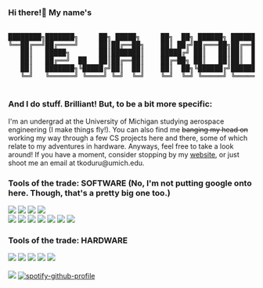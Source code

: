 ### Hi there!👋 My name's

<pre>
                                                                                                      __/\__      
████████╗███████╗     ██╗ █████╗     ██╗  ██╗ ██████╗ ██████╗ ██╗   ██╗██████╗ ██╗   ██╗             `==/\==`               
╚══██╔══╝██╔════╝     ██║██╔══██╗    ██║ ██╔╝██╔═══██╗██╔══██╗██║   ██║██╔══██╗██║   ██║   ____________/__\____________          
   ██║   █████╗       ██║███████║    █████╔╝ ██║   ██║██║  ██║██║   ██║██████╔╝██║   ██║  /____________________________\
   ██║   ██╔══╝  ██   ██║██╔══██║    ██╔═██╗ ██║   ██║██║  ██║██║   ██║██╔══██╗██║   ██║      ||__||__/.--.\__||__||__
   ██║   ███████╗╚█████╔╝██║  ██║    ██║  ██╗╚██████╔╝██████╔╝╚██████╔╝██║  ██║╚██████╔╝   /__|___|___( >< )___|___|__\
   ╚═╝   ╚══════╝ ╚════╝ ╚═╝  ╚═╝    ╚═╝  ╚═╝ ╚═════╝ ╚═════╝  ╚═════╝ ╚═╝  ╚═╝ ╚═════╝              _/`--`\_
                                                                                                    (/------\) </pre>

### And I do stuff. Brilliant! But, to be a bit more specific:
<p> 
    I'm an undergrad at the University of Michigan studying aerospace engineering (I make things fly!). You can also find me <s>banging my head on</s> working my way through a few CS projects here and there, some of which relate to my adventures in hardware. Anyways, feel free to take a look around! If you have a moment, consider stopping by my <a href="https://tkoduru.tech">website</a>, or just shoot me an email at tkoduru@umich.edu. 
</p>

### Tools of the trade: SOFTWARE (No, I'm not putting google onto here. Though, that's a pretty big one too.)
![](https://img.shields.io/badge/OS-Windows-informational?style=flat&logo=Windows&logoColor=white&color=blue)
![](https://img.shields.io/badge/Editor-VSCode-informational?style=flat&logo=Visual+Studio+Code&logoColor=white&color=blue)
![](https://img.shields.io/badge/Shell-Bash-informational?style=flat&logo=GNU+Bash&logoColor=white&color=lightgrey)
![](https://img.shields.io/badge/VCS-Git-informational?style=flat&logo=Git&logoColor=white&color=red)
<br>
![](https://img.shields.io/badge/Code-Python-informational?style=flat&logo=Python&logoColor=white&color=green)
![](https://img.shields.io/badge/Code-Java-informational?style=flat&logo=CoffeeScript&logoColor=white&color=orange)
![](https://img.shields.io/badge/Code-C++-informational?style=flat&logo=C%202B%202B&logoColor=white&color=blue)
![](https://img.shields.io/badge/Code-HTML5-informational?style=flat&logo=HTML5&logoColor=white&color=red)
![](https://img.shields.io/badge/Code-CSS3-informational?style=flat&logo=CSS3&logoColor=white&color=blue)
![](https://img.shields.io/badge/Code-JavaScript-informational?style=flat&logo=JavaScript&logoColor=white&color=yellow)
![](https://img.shields.io/badge/Tools-Jupyter-informational?style=flat&logo=Jupyter&logoColor=white&color=orange)
<br>


### Tools of the trade: HARDWARE
![](https://img.shields.io/badge/Autodesk%20Fusion%20360-8A2BE2)
![](https://img.shields.io/badge/Dassault%20SOLIDWORKS-dfe22b)
![](https://img.shields.io/badge/MATLAB-2b83e2)
![](https://img.shields.io/badge/CATIA%20&%20STARCCM-e28a2b)
![](https://img.shields.io/badge/General%20Manufacturing-ffffff)
<br>
<br>
<span align="center">
![](http://github-profile-summary-cards.vercel.app/api/cards/profile-details?username=TSKoduru&theme=dark)
[![spotify-github-profile](https://spotify-github-profile.vercel.app/api/view?uid=egxhutrw2ed0qq1yvrg0kepi9&cover_image=true&theme=default&show_offline=false&background_color=121212&interchange=false)](https://github.com/kittinan/spotify-github-profile)

</span>